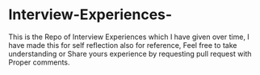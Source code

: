 # Interview-Experiences-
This is the Repo of Interview Experiences which I have given over time, I have made this for self reflection also for reference, Feel free to take understanding or Share yours experience by requesting pull request with Proper comments. 
